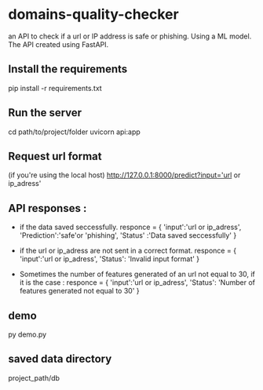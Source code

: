# domains-quality-checker
an API to check if a url or IP address  is safe or phishing.
Using a ML model.
The API created using FastAPI.

## Install the requirements
pip install -r requirements.txt

## Run the server
cd path/to/project/folder
uvicorn api:app

## Request url format
(if you're using the local host)
http://127.0.0.1:8000/predict?input='url or ip_adress'

## API responses :
- if the data saved seccessfully. 
responce = {
    'input':'url or ip_adress',
    'Prediction':'safe'or 'phishing',
    'Status' :'Data saved seccessfully'
}
- if the url or ip_adress are not sent in a correct format. 
responce = {
    'input':'url or ip_adress',
    'Status': 'Invalid input format'
}

- Sometimes the number of features generated of an url not equal to 30, if it is the case : 
responce = {
    'input':'url or ip_adress',
    'Status': 'Number of features generated not equal to 30'
}

## demo
py demo.py

## saved data directory
project_path/db
